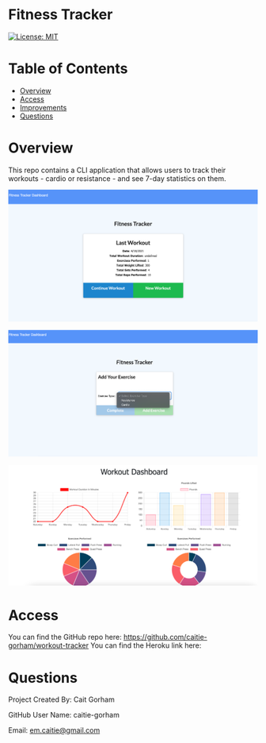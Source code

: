 # Fitness Tracker

[![License: MIT](https://img.shields.io/badge/License-MIT-yellow.svg)](https://opensource.org/licenses/MIT)

# Table of Contents 

* [Overview](#Overview)
* [Access](#Access)
* [Improvements](#Improvements)
* [Questions](#Questions)


# Overview

This repo contains a CLI application that allows users to track their workouts - cardio or resistance - and see 7-day statistics on them. 

![Alt text](./Assets/Homepage.png?raw=true "Homepage")

![Alt text](./Assets/Dropdown.png?raw=true "Homepage")

![Alt text](./Assets/Stats.png?raw=true "Homepage")


# Access

You can find the GitHub repo here: https://github.com/caitie-gorham/workout-tracker
You can find the Heroku link here: 

# Questions

Project Created By: Cait Gorham

GitHub User Name: caitie-gorham

Email: em.caitie@gmail.com






